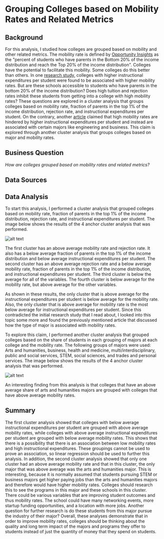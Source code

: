 # Grouping Colleges based on Mobility Rates and Related Metrics
## Background
For this analysis, I studied how colleges are grouped based on mobility and other related metrics.  The mobility rate is defined by [Opportunity Insights](https://opportunityinsights.org/) as the "percent of students who have parents in the Bottom 20% of the income distribution and reach the Top 20% of the income distribution".  Colleges have the potential to facilitate this mobility.  Some colleges do this better than others.  In one [research study](https://www.brookings.edu/research/opportunity-engines-middle-class-mobility-in-higher-education/), colleges with higher instructional expenditures per student were found to be associated with higher mobility rates.  But are these schools accessible to students who have parents in the bottom 20% of the income distribution?  Does high tuition and rejection rates inhibit these students from getting into a college with high mobility rates?  These questions are explored in a cluster analysis that groups colleges based on mobility rate, fraction of parents in the top 1% of the income distribution, rejection rate, and instructional expenditures per student.  On the contrary, another [article](https://www.forbes.com/sites/prestoncooper2/2020/07/15/which-colleges-are-fulfilling-the-promise-of-intergenerational-mobility/?sh=22e2596163bc) claimed that high mobility rates are hindered by higher instructional expenditures per student and instead are associated with certain majors like engineering and business.  This claim is explored through another cluster analysis that groups colleges based on major and mobility rates.  

## Business Question
_How are colleges grouped based on mobility rates and related metrics?_

## Data Sources 

## Data Analysis
To start this analysis, I performed a cluster analysis that grouped colleges based on mobility rate, fraction of parents in the top 1% of the income distribution, rejection rate, and instructional expenditures per student.  The image below shows the results of the 4 anchor cluster analysis that was performed. 

![alt text](https://github.com/shannonpowelson/college-mobility-groupings/blob/main/Cluster_Analysis_One.png)

The first cluster has an above average mobility rate and rejection rate.  It also has a below average fraction of parents in the top 1% of the income distribution and below average instructional expenditures per student.  The second cluster has an above average rejection rate and a below average mobility rate, fraction of parents in the top 1% of the income distribution, and instructional expenditures per student.  The third cluster is below the average for all of the variables.  The fourth cluster is below average for the mobility rate, but above average for the other variables.  

As shown in these results, the only cluster that is above average for the instructional expenditures per student is below average for the mobility rate.  Also, the only cluster that is above average for mobility rate is the most below average for instructional expenditures per student.  Since this contradicted the initial research study that I read about, I looked into this topic some more and found the previously mentioned article that discussed how the type of major is associated with mobility rates.  

To explore this claim, I performed another cluster analysis that grouped colleges based on the share of students in each grouping of majors at each college and the mobility rate.  The following groups of majors were used: Arts and humanities, business, health and medicine, multi/interdisciplinary, public and social services, STEM, social sciences, and trades and personal services.  The image below shows the results of the 4 anchor cluster analysis that was performed.  

![alt text](https://github.com/shannonpowelson/college-mobility-groupings/blob/main/Cluster_Analysis_Two.png)

An interesting finding from this analysis is that colleges that have an above average share of arts and humanities majors are grouped with colleges that have above average mobility rates.  

## Summary 

The first cluster analysis showed that colleges with below average instructional expenditures per student are grouped with above average mobility rates, while colleges with above average instructional expenditures per student are grouped with below average mobility rates.  This shows that there is a possibility that there is an association between low mobility rates and high instructional expenditures.  These groupings cannot be used to prove an association, so linear regression should be used to further this analysis.  In addition, the second cluster analysis showed that only one cluster had an above average mobility rate and that in this cluster, the only major that was above average was the arts and humanities major.  This is interesting, because it is normally assumed that students pursuing STEM or business majors get higher paying jobs than the arts and humanities majors and therefore would have higher mobility rates.  Colleges should research this to see the programs in this major and these schools in this cluster.  There could be various variables that are improving student outcomes and thus mobility rates.  The school could have many networking events, more startup funding opportunities, and a location with more jobs.  Another question for further research is do these students from this major pursue the industry of their major?  Overall, these analyses demonstrate that in order to improve mobility rates, colleges should be thinking about the quality and long term impact of the majors and programs they offer to students instead of just the quantity of money that they spend on students.  




